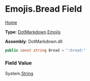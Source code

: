 # Emojis\.Bread Field

[Home](../../../README.md)

**Type**: [DotMarkdown](../../README.md)\.[Emojis](../README.md)

**Assembly**: DotMarkdown\.dll

```csharp
public const string Bread = ":bread:"
```

### Field Value

System\.[String](https://docs.microsoft.com/en-us/dotnet/api/system.string)